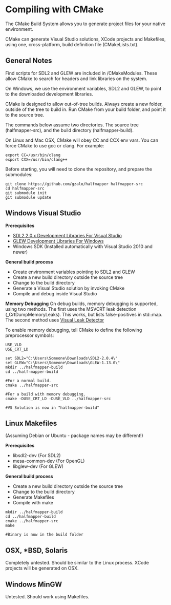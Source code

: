 # Compiling with CMake

The CMake Build System allows you to generate project files for your native environment.

CMake can generate Visual Studio solutions, XCode projects and Makefiles, using one, cross-platform, build definition file (CMakeLists.txt).

## General Notes
Find scripts for SDL2 and GLEW are included in /CMakeModules. These allow CMake to search for headers and link libraries on the system.

On Windows, we use the environment variables, SDL2 and GLEW, to point to the downloaded development libraries.

CMake is designed to allow out-of-tree builds. Always create a new folder, outside of the tree to build in. Run CMake from your build folder, and point it to the source tree.

The commands below assume two directories. The source tree (halfmapper-src), and the build directory (halfmapper-build).

On Linux and Mac OSX, CMake will obey CC and CCX env vars. You can force CMake to use gcc or clang. For example:
```shell
export CC=/usr/bin/clang
export CXX=/usr/bin/clang++
```

Before starting, you will need to clone the repository, and prepare the submodules:
```shell
git clone https://github.com/gzalo/halfmapper halfmapper-src
cd halfmapper-src
git submodule init
git submodule update
```

## Windows Visual Studio
**Prerequisites**
* [SDL2 2.0.x Development Libraries For Visual Studio](http://libsdl.org/release/SDL2-devel-2.0.4-VC.zip)
* [GLEW Development Libraries For Windows](https://sourceforge.net/projects/glew/files/glew/1.13.0/glew-1.13.0-win32.zip/download)
* Windows SDK (Installed automatically with Visual Studio 2010 and newer)

**General build process**
* Create environment variables pointing to SDL2 and GLEW
* Create a new build directory outside the source tree
* Change to the build directory
* Generate a Visual Studio solution by invoking CMake
* Compile and debug inside Visual Studio

**Memory Debugging**
On debug builds, memory debugging is supported, using two methods.
The first uses the MSVCRT leak detection (_CrtDumpMemoryLeaks). This works, but lists false-positives in std::map.
The second method uses [Visual Leak Detector](https://vld.codeplex.com)

To enable memory debugging, tell CMake to define the following preprocessor symbols:
```
USE_VLD
USE_CRT_LD
```

```shell
set SDL2="C:\Users\Someone\Downloads\SDL2-2.0.4\"
set GLEW="C:\Users\Someone\Downloads\GLEW-1.13.0\"
mkdir ../halfmapper-build
cd ../half-mapper-build

#For a normal build.
cmake ../halfmapper-src

#For a build with memory debugging.
cmake -DUSE_CRT_LD -DUSE_VLD ../halfmapper-src

#VS Solution is now in "halfmapper-build"
```


## Linux Makefiles
(Assuming Debian or Ubuntu - package names may be different!)

**Prerequisites**
* libsdl2-dev (For SDL2)
* mesa-common-dev (For OpenGL)
* libglew-dev (For GLEW)

**General build process**
* Create a new build directory outside the source tree
* Change to the build directory
* Generate Makefiles
* Compile with make

```shell
mkdir ../halfmapper-build
cd ../halfmapper-build
cmake ../halfmapper-src
make

#Binary is now in the build folder
```


## OSX, *BSD, Solaris
Completely untested. Should be similar to the Linux process.
XCode projects will be generated on OSX.

## Windows MinGW
Untested. Should work using Makefiles.
